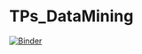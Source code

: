 # TPs_DataMining
[![Binder](https://mybinder.org/badge_logo.svg)](https://mybinder.org/v2/gh/nevermind78/Sampling/master)
